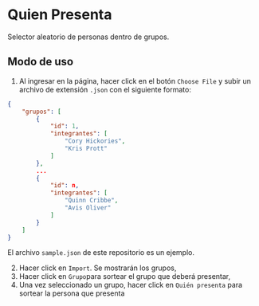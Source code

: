 # Quien Presenta
Selector aleatorio de personas dentro de grupos.

## Modo de uso

1. Al ingresar en la página, hacer click en el botón `Choose File` y subir un archivo de extensión `.json` con el siguiente formato:
```json
{
    "grupos": [
        {
            "id": 1,
            "integrantes": [
                "Cory Hickories",
                "Kris Prott"
            ]
        },
        ...
        {
            "id": n,
            "integrantes": [
                "Quinn Cribbe",
                "Avis Oliver"
            ]
        }
    ]
}
```
El archivo `sample.json` de este repositorio es un ejemplo.

2. Hacer click en `Import`. Se mostrarán los grupos,
3. Hacer click en `Grupo`para sortear el grupo que deberá presentar,
4. Una vez seleccionado un grupo, hacer click en `Quién presenta` para sortear la persona que presenta

